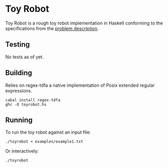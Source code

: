 Toy Robot
=========

Toy Robot is a rough toy robot implementation in Haskell conforming to the specifications from the [problem description](PROBLEM.md).

Testing
-------

No tests as of yet.

Building
--------

Relies on regex-tdfa a native implementation of Posix extended regular expressions.

```
cabal install regex-tdfa
ghc -O toyrobot.hs
```

Running
-------

To run the toy robot against an input file:

```
./toyrobot < examples/example1.txt
```

Or interactively:

```
./toyrobot
```
